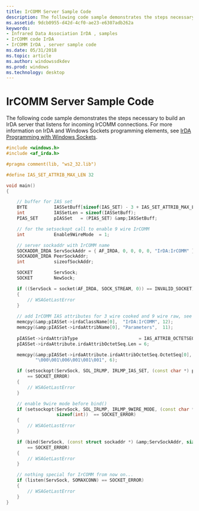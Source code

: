 ```yaml
---
title: IrCOMM Server Sample Code
description: The following code sample demonstrates the steps necessary to build an IrDA server that listens for incoming IrCOMM connections. For more information on IrDA and Windows Sockets programming elements, see IrDA Programming with Windows Sockets.
ms.assetid: 9dcb0955-d42d-4cf0-ae23-e6307adb262a
keywords:
- Infrared Data Association IrDA , samples
- IrCOMM code IrDA
- IrCOMM IrDA , server sample code
ms.date: 05/31/2018
ms.topic: article
ms.author: windowssdkdev
ms.prod: windows
ms.technology: desktop
---
```


# IrCOMM Server Sample Code

The following code sample demonstrates the steps necessary to build an IrDA server that listens for incoming IrCOMM connections. For more information on IrDA and Windows Sockets programming elements, see [IrDA Programming with Windows Sockets](irda-programming-with-windows-sockets.md).


```C++
#include <windows.h>
#include <af_irda.h>

#pragma comment(lib, "ws2_32.lib")

#define IAS_SET_ATTRIB_MAX_LEN 32

void main()
{

    // buffer for IAS set
    BYTE          IASSetBuff[sizeof(IAS_SET) - 3 + IAS_SET_ATTRIB_MAX_LEN];
    int           IASSetLen = sizeof(IASSetBuff);
    PIAS_SET      pIASSet   = (PIAS_SET) &amp;IASSetBuff;

    // for the setsockopt call to enable 9 wire IrCOMM
    int           Enable9WireMode  = 1;

    // server sockaddr with IrCOMM name
    SOCKADDR_IRDA ServSockAddr = { AF_IRDA, 0, 0, 0, 0, "IrDA:IrCOMM" };
    SOCKADDR_IRDA PeerSockAddr;
    int           sizeofSockAddr;

    SOCKET        ServSock;
    SOCKET        NewSock;

    if ((ServSock = socket(AF_IRDA, SOCK_STREAM, 0)) == INVALID_SOCKET)
    {
        // WSAGetLastError
    }
        
    // add IrCOMM IAS attributes for 3 wire cooked and 9 wire raw, see IrCOMM spec
    memcpy(&amp;pIASSet->irdaClassName[0],  "IrDA:IrCOMM", 12);
    memcpy(&amp;pIASSet->irdaAttribName[0], "Parameters",  11);
        
    pIASSet->irdaAttribType                       = IAS_ATTRIB_OCTETSEQ;
    pIASSet->irdaAttribute.irdaAttribOctetSeq.Len = 6;

    memcpy(&amp;pIASSet->irdaAttribute.irdaAttribOctetSeq.OctetSeq[0],
           "\000\001\006\001\001\001", 6);

    if (setsockopt(ServSock, SOL_IRLMP, IRLMP_IAS_SET, (const char *) pIASSet, IASSetLen) 
        == SOCKET_ERROR)
    {
        // WSAGetLastError
    }

    // enable 9wire mode before bind()
    if (setsockopt(ServSock, SOL_IRLMP, IRLMP_9WIRE_MODE, (const char *) &amp;Enable9WireMode,
                   sizeof(int))  == SOCKET_ERROR)
    {
        // WSAGetLastError
    }

    if (bind(ServSock, (const struct sockaddr *) &amp;ServSockAddr, sizeof(SOCKADDR_IRDA))
        == SOCKET_ERROR)
    {
        // WSAGetLastError
    }

    // nothing special for IrCOMM from now on...
    if (listen(ServSock, SOMAXCONN) == SOCKET_ERROR)
    {
        // WSAGetLastError
    }
}
```



 

 




